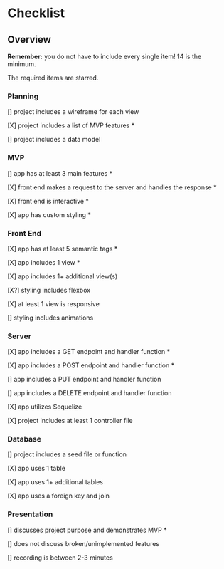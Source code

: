 # Checklist

## Overview

**Remember:** you do not have to include every single item! 14 is the minimum.

The required items are starred.

### Planning

[] project includes a wireframe for each view

[X] project includes a list of MVP features *

[] project includes a data model

### MVP

[] app has at least 3 main features *

[X] front end makes a request to the server and handles the response *

[X] front end is interactive *

[X] app has custom styling *

### Front End

[X] app has at least 5 semantic tags *

[X] app includes 1 view *

[X] app includes 1+ additional view(s)

[X?] styling includes flexbox

[X] at least 1 view is responsive

[] styling includes animations

### Server

[X] app includes a GET endpoint and handler function *

[X] app includes a POST endpoint and handler function *

[] app includes a PUT endpoint and handler function

[] app includes a DELETE endpoint and handler function

[X] app utilizes Sequelize

[X] project includes at least 1 controller file

### Database

[] project includes a seed file or function

[X] app uses 1 table

[X] app uses 1+ additional tables

[X] app uses a foreign key and join

### Presentation

[] discusses project purpose and demonstrates MVP *

[] does not discuss broken/unimplemented features

[] recording is between 2-3 minutes